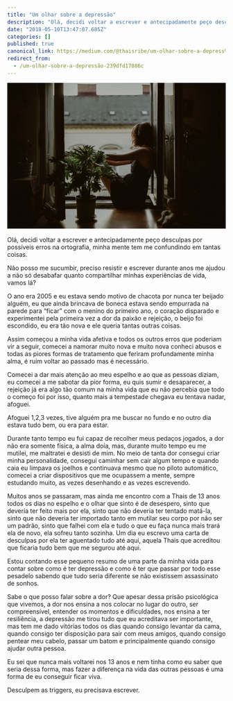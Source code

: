 ```yaml
---
title: "Um olhar sobre a depressão"
description: "Olá, decidi voltar a escrever e antecipadamente peço desculpas por possíveis erros na ortografia, minha mente tem me confundindo em tantas…"
date: "2018-05-10T13:47:07.685Z"
categories: []
published: true
canonical_link: https://medium.com/@thaisribe/um-olhar-sobre-a-depress%C3%A3o-239dfd17086c
redirect_from:
  - /um-olhar-sobre-a-depressão-239dfd17086c
---
```


![Photo by [Kinga Cichewicz](https://unsplash.com/@all_who_wander?utm_source=medium&utm_medium=referral) on [Unsplash](https://unsplash.com?utm_source=medium&utm_medium=referral)](./asset-1.)

Olá, decidi voltar a escrever e antecipadamente peço desculpas por possíveis erros na ortografia, minha mente tem me confundindo em tantas coisas.

Não posso me sucumbir, preciso resistir e escrever durante anos me ajudou a não só desabafar quanto compartilhar minhas experiências de vida, vamos lá?

O ano era 2005 e eu estava sendo motivo de chacota por nunca ter beijado alguém, eu que ainda brincava de boneca estava sendo empurrada na parede para “ficar” com o menino do primeiro ano, o coração disparado e experimentei pela primeira vez a dor da paixão e rejeição, o beijo foi escondido, eu era tão nova e ele queria tantas outras coisas.

Assim começou a minha vida afetiva e todos os outros erros que poderiam vir a seguir, comecei a namorar muito nova e muito nova conheci abusos e todas as piores formas de tratamento que feriram profundamente minha alma, é ruim voltar ao passado mas é necessário.

Comecei a dar mais atenção ao meu espelho e ao que as pessoas diziam, eu comecei a me sabotar da pior forma, eu quis sumir e desaparecer, a rejeição já era algo tão comum na minha vida que eu não percebia que todo o começo foi por isso, quanto mais a tempestade chegava eu tentava nadar, afoguei.

Afoguei 1,2,3 vezes, tive alguém pra me buscar no fundo e no outro dia estava tudo bem, ou era para estar.

Durante tanto tempo eu fui capaz de recolher meus pedaços jogados, a dor não era somente física, a alma doía, mas, durante muito tempo eu me mutilei, me maltratei e desisti de mim. No meio de tanta dor consegui criar minha personalidade, consegui caminhar sem cair algum tempo e quando caia eu limpava os joelhos e continuava mesmo que no piloto automático, comecei a criar dispositivos que me ocupassem a mente, sempre estudando muito, as vezes desenhando e as vezes escrevendo.

Muitos anos se passaram, mas ainda me encontro com a Thais de 13 anos todos os dias no espelho e o olhar que sinto é de desespero, sinto que deveria ter feito mais por ela, sinto que não deveria ter tentado matá-la, sinto que não deveria ter importado tanto em mutilar seu corpo por não ser um padrão, sinto que falhei com ela e tudo o que eu faça nunca mais trará ela de novo, ela sofreu tanto sozinha. Um dia eu escrevo uma carta de desculpas por ela ter aguentado tudo até aqui, aquela Thais que acreditou que ficaria tudo bem que me segurou até aqui.

Estou contando esse pequeno resumo de uma parte da minha vida para contar sobre como é ter depressão e como é ter que passar por todo esse pesadelo sabendo que tudo seria diferente se não existissem assassinato de sonhos.

Sabe o que posso falar sobre a dor? Que apesar dessa prisão psicológica que vivemos, a dor nos ensina a nos colocar no lugar do outro, ser compreensível, entender os momentos e dificuldades, nos ensina a ter resiliência, a depressão me tirou tudo que eu acreditava ser importante, mas tem me dado vitórias todos os dias quando consigo levantar da cama, quando consigo ter disposição para sair com meus amigos, quando consigo pentear meu cabelo, passar um batom e principalmente quando consigo ajudar outra pessoa.

Eu sei que nunca mais voltarei nos 13 anos e nem tinha como eu saber que seria dessa forma, mas fazer a diferença na vida das outras pessoas é uma forma de eu conseguir ficar viva.

Desculpem as triggers, eu precisava escrever.
